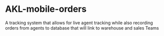 # AKL-mobile-orders
A tracking system that allows for live agent tracking while also recording orders from agents to database that will link to warehouse and sales Teams
